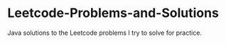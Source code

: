 # Leetcode-Problems-and-Solutions
Java solutions to the Leetcode problems I try to solve for practice.
